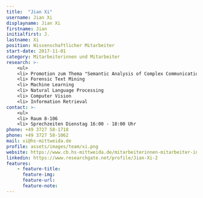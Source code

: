 ```yaml
---
title:  "Jian Xi"
username: Jian Xi
displayname: Jian Xi
firstname: Jian
initialfirst: J.
lastname: Xi
position: Wissenschaftlicher Mitarbeiter
start-date: 2017-11-01
category: Mitarbeiterinnen und Mitarbeiter
research: >- 
    <ul>
    <li> Promotion zum Thema "Semantic Analysis of Complex Communication Networks in Mobile Forensics"
    <li> Forensic Text Mining
    <li> Machine Learning
    <li> Natural Language Processing
    <li> Computer Vision
    <li> Information Retrieval
contact: >-
    <ul>
    <li> Raum 8-106
    <li> Sprechzeiten Dienstag 16:00 - 18:00 Uhr
phone: +49 3727 58-1718
phone: +49 3727 58-1062
mail: xi@hs-mittweida.de
profile: assets/images/team/xi.png
website: https://www.cb.hs-mittweida.de/mitarbeiterinnen-mitarbeiter-in-ihren-fachgruppen/xi-jian/
linkedin: https://www.researchgate.net/profile/Jian-Xi-2
features:
    - feature-title: 
      feature-img: 
      feature-url: 
      feature-note: 
---
```

